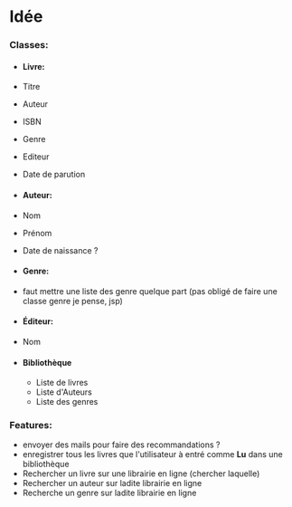 # Idée
### Classes:
- #### Livre:
 - Titre
 - Auteur
 - ISBN
 - Genre
 - Editeur
 - Date de parution

- #### Auteur:
 - Nom
 - Prénom
 - Date de naissance ?

- #### Genre:
 - faut mettre une liste des genre quelque part (pas obligé de faire une classe genre je pense, jsp)

- #### Éditeur:
 - Nom

- #### Bibliothèque
  - Liste de livres
  - Liste d'Auteurs
  - Liste des genres

### Features:
- envoyer des mails pour faire des recommandations ?
- enregistrer tous les livres que l'utilisateur à entré comme **Lu** dans une bibliothèque
- Rechercher un livre sur une librairie en ligne (chercher laquelle)
- Rechercher un auteur sur ladite librairie en ligne
- Recherche un genre sur ladite librairie en ligne
